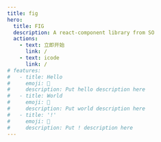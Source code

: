 ```yaml
---
title: fig
hero:
  title: FIG
  description: A react-component library from SO
  actions:
    - text: 立即开始
      link: /
    - text: icode
      link: /
# features:
#   - title: Hello
#     emoji: 💎
#     description: Put hello description here
#   - title: World
#     emoji: 🌈
#     description: Put world description here
#   - title: '!'
#     emoji: 🚀
#     description: Put ! description here
---
```

